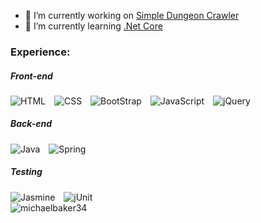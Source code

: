 <!--
<img alt="" style="margin-right: 10px;"
         src="https://img.shields.io/badge/?logo=&logoColor=white&style=flat-square">

-->

- 🔭 I’m currently working on [Simple Dungeon Crawler](https://github.com/michaelbaker34/SimpleDungeonCrawler)
- 🌱 I’m currently learning [.Net Core](https://docs.microsoft.com/en-us/dotnet/core/introduction)

<span>
  <h3> Experience: </h3>
  <h5> Front-end </h5>
    <img alt="HTML" style="margin-right: 10px;"
         src="https://img.shields.io/badge/HTML-E34F26?logo=html5&logoColor=white&style=flat-square">
    <img alt="CSS" style="margin-right: 10px;"
         src="https://img.shields.io/badge/CSS-1572B6?logo=css3&logoColor=white&style=flat-square">
    <img alt="BootStrap" style="margin-right: 10px;"
         src="https://img.shields.io/badge/Bootstrap-563D7C?logo=bootstrap&logoColor=white&style=flat-square"> 
    <img alt="JavaScript" style="margin-right: 10px;"
         src="https://img.shields.io/badge/JavaScript-363636?logo=javascript&style=flat-square">
    <img alt="jQuery" style="margin-right: 10px;"
         src="https://img.shields.io/badge/jQuery-0769AD?logo=jquery&logoColor=white&style=flat-square">

  <h5> Back-end </h5>
    <img alt="Java" style="margin-right: 10px;"
         src="https://img.shields.io/badge/Java-ED8B00?logo=java&logoColor=white&style=flat-square">
    <img alt="Spring" style="margin-right: 10px;"
         src="https://img.shields.io/badge/Spring-6DB33F?logo=spring&logoColor=white&style=flat-square">
          
  <h5> Testing </h5>
     <img alt="Jasmine" style="margin-right: 10px;"
          src="https://img.shields.io/badge/Jasmine-8A4182?logo=jasmine&logoColor=white&style=flat-square">
     <img alt="jUnit" style="margin-right: 10px;"
         src="https://img.shields.io/badge/jUnit-25a162?logo=junit5&logoColor=white&style=flat-square">
</span>
<br>
<span>
  <img align="center"  alt="michaelbaker34"
       src="https://github-readme-stats.vercel.app/api/top-langs/?username=michaelbaker34&theme=blue-green&layout=compact"/>
</span>
